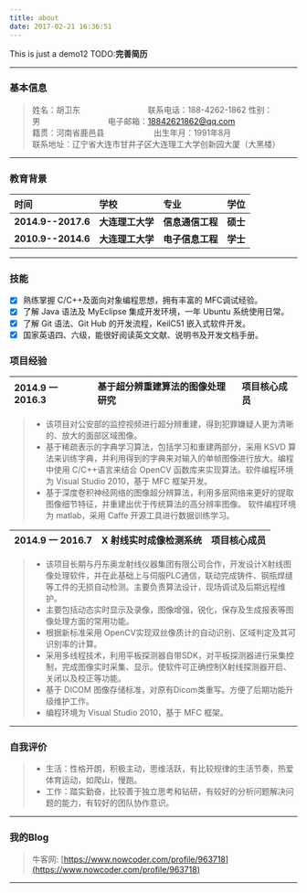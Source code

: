 ```yaml
---
title: about
date: 2017-02-21 16:36:51
---
```

This is just a demo12
TODO:**完善简历**

------

### 基本信息
> 姓名：胡卫东		&#160; &#160; &#160; &#160;&#160; &#160; &#160; &#160;	&#160; &#160; &#160; &#160;&#160; &#160; &#160; &#160;联系电话：188-4262-1862
> 性别：男&#160;&#160;&#160;&#160;&#160;&#160;&#160;&#160;&#160;&#160; &#160;&#160;&#160; &#160;&#160; &#160;&#160;&#160; &#160;&#160;&#160;&#160;&#160;&#160;&#160;&#160;电子邮箱：18842621862@qq.com  
> 籍贯：河南省鹿邑县&#160; &#160; &#160;&#160; &#160; &#160; &#160;&#160; &#160; &#160; &#160;&#160;&#160;&#160;出生年月：1991年8月                   	
> 联系地址：辽宁省大连市甘井子区大连理工大学创新园大厦（大黑楼）       

------

### 教育背景 
	
| 时间 | 学校 | 专业 | 学位 |
|:-------|:-------|:-------|:-------|
| **2014.9--2017.6** | **大连理工大学** | **信息通信工程** |**硕士** |
|  **2010.9--2014.6** | **大连理工大学** | **电子信息工程** |**学士** | 

------

### 技能 

- [x] 熟练掌握 C/C++及面向对象编程思想，拥有丰富的 MFC调试经验。
- [x] 了解 Java 语法及 MyEclipse 集成开发环境，一年 Ubuntu 系统使用日常。
- [x] 了解 Git 语法、Git Hub 的开发流程，KeilC51 嵌入式软件开发。
- [x]  国家英语四、六级，能很好阅读英文文献、说明书及开发文档手册。

### 项目经验 

|2014.9 一 2016.3 |基于超分辨重建算法的图像处理研究| 项目核心成员|
|:-------|:-------|:-------|
>*  该项目对公安部的监控视频进行超分辨重建，得到犯罪嫌疑人更为清晰的、放大的面部区域图像。
>* 基于稀疏表示的字典学习算法，包括学习和重建两部分，采用 KSVD 算法来训练字典，并利用得到的字典来对输入的单帧图像进行放大。编程中使用 C/C++语言来结合 OpenCV 函数库来实现算法。软件编程环境为 Visual Studio 2010，基于 MFC 框架开发。
>* 基于深度卷积神经网络的图像超分辨算法，利用多层网络来更好的提取图像细节特征，并重建出优于传统算法的高分辨率图像。 软件编程环境为 matlab，采用 Caffe 开源工具进行数据训练学习。

|2014.9 一 2016.7 | X 射线实时成像检测系统 |项目核心成员|
|:-------|:-------|:-------|
>* 该项目长期与丹东奥龙射线仪器集团有限公司合作，开发设计X射线图像处理软件，并在此基础上与伺服PLC通信，联动完成铸件、钢瓶焊缝等工件的无损自动检测。主要负责算法设计，现场调试及后期远程维护。
>* 主要包括动态实时显示及录像，图像增强，锐化，保存及生成报表等图像处理方面的常用功能。
>* 根据新标准采用 OpenCV实现双丝像质计的自动识别、区域判定及其可识别率的计算。
>* 采用多线程技术，利用平板探测器自带SDK，对平板探测器进行采集控制，完成图像实时采集、显示。使软件可正确控制X射线探测器开启、关闭以及校正等功能。
>* 基于 DICOM 图像存储标准，对原有Dicom类重写。方便了后期功能升级维护工作。
>* 编程环境为 Visual Studio 2010，基于 MFC 框架。
------

### 自我评价 

>* 生活：性格开朗，积极主动，思维活跃，有比较规律的生活节奏，热爱体育运动，如爬山，慢跑。
>* 工作：踏实勤奋，比较善于独立思考和钻研，有较好的分析问题解决问题的能力，有较好的团队协作意识。

------

### 我的Blog 

>牛客网: [https://www.nowcoder.com/profile/963718](https://www.nowcoder.com/profile/963718)  

------